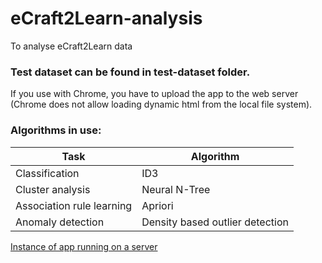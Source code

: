 # eCraft2Learn-analysis
To analyse eCraft2Learn data

### Test dataset can be found in test-dataset folder.
If you use with Chrome, you have to upload the app to the web server (Chrome does not allow loading dynamic html from the local file system).

### Algorithms in use:
Task | Algorithm
--- | ---
Classification | ID3
Cluster analysis | Neural N-Tree
Association rule learning | Apriori
Anomaly detection | Density based outlier detection

[Instance of app running on a server](http://cs.uef.fi/~tapanit/ecraft2learn/analysis/)
